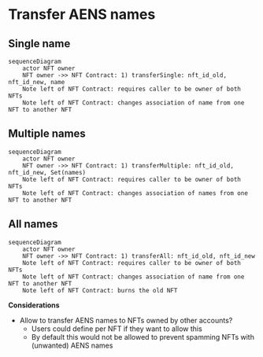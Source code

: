 # Transfer AENS names

## Single name

```mermaid
sequenceDiagram
    actor NFT owner
    NFT owner ->> NFT Contract: 1) transferSingle: nft_id_old, nft_id_new, name
    Note left of NFT Contract: requires caller to be owner of both NFTs
    Note left of NFT Contract: changes association of name from one NFT to another NFT
```

## Multiple names

```mermaid
sequenceDiagram
    actor NFT owner
    NFT owner ->> NFT Contract: 1) transferMultiple: nft_id_old, nft_id_new, Set(names)
    Note left of NFT Contract: requires caller to be owner of both NFTs
    Note left of NFT Contract: changes association of names from one NFT to another NFT
```

## All names

```mermaid
sequenceDiagram
    actor NFT owner
    NFT owner ->> NFT Contract: 1) transferAll: nft_id_old, nft_id_new
    Note left of NFT Contract: requires caller to be owner of both NFTs
    Note left of NFT Contract: changes association of name from one NFT to another NFT
    Note left of NFT Contract: burns the old NFT
```

**Considerations**

- Allow to transfer AENS names to NFTs owned by other accounts?
    - Users could define per NFT if they want to allow this
    - By default this would not be allowed to prevent spamming NFTs with (unwanted) AENS names